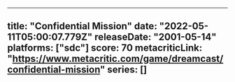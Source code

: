 
---
title: "Confidential Mission"
date: "2022-05-11T05:00:07.779Z"
releaseDate: "2001-05-14"
platforms: ["sdc"]
score: 70
metacriticLink: "https://www.metacritic.com/game/dreamcast/confidential-mission"
series: []
---
